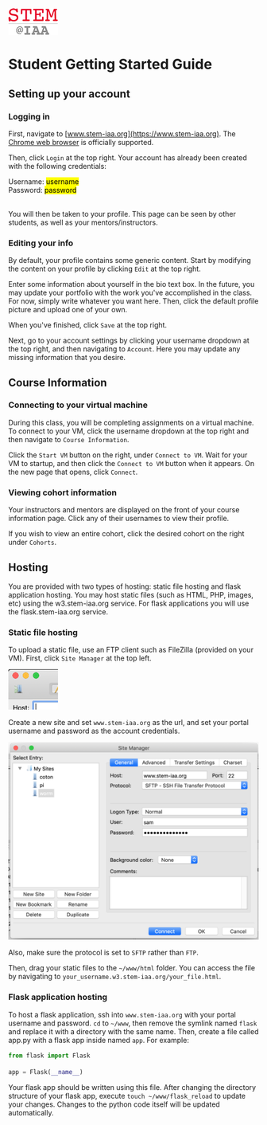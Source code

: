 ![StemIAA Logo](STEMatIAA_logo.png)

# Student Getting Started Guide

## Setting up your account

### Logging in

First, navigate to [www.stem-iaa.org](https://www.stem-iaa.org). The [Chrome web browser](https://www.google.com/chrome/) is officially supported.

Then, click `Login` at the top right. Your account has already been created with the following credentials:

<div>Username: <mark>username</mark></div>
<div>Password: <mark>password</mark></div>
<br>

You will then be taken to your profile. This page can be seen by other students, as well as your mentors/instructors.

### Editing your info

By default, your profile contains some generic content. Start by modifying the content on your profile by clicking `Edit` at the top right.

Enter some information about yourself in the bio text box. In the future, you may update your portfolio with the work you've accomplished in the class. For now, simply write whatever you want here. Then, click the default profile picture and upload one of your own.

When you've finished, click `Save` at the top right.

Next, go to your account settings by clicking your username dropdown at the top right, and then navigating to `Account`. Here you may update any missing information that you desire.

## Course Information

### Connecting to your virtual machine

During this class, you will be completing assignments on a virtual machine. To connect to your VM, click the username dropdown at the top right and then navigate to `Course Information`.

Click the `Start VM` button on the right, under `Connect to VM`. Wait for your VM to startup, and then click the `Connect to VM` button when it appears. On the new page that opens, click `Connect`.

### Viewing cohort information

Your instructors and mentors are displayed on the front of your course information page. Click any of their usernames to view their profile.

If you wish to view an entire cohort, click the desired cohort on the right under `Cohorts`.

## Hosting

You are provided with two types of hosting: static file hosting and flask application hosting. You may host static files (such as HTML, PHP, images, etc) using the w3.stem-iaa.org service. For flask applications you will use the flask.stem-iaa.org service.

### Static file hosting

To upload a static file, use an FTP client such as FileZilla (provided on your VM). First, click `Site Manager` at the top left.

<img src="SiteManagerIcon.png" style="width: 100px;">

Create a new site and set `www.stem-iaa.org` as the url, and set your portal username and password as the account credentials.

<img src="SiteManager.png" style="width: 600px;">

Also, make sure the protocol is set to `SFTP` rather than `FTP`.

Then, drag your static files to the `~/www/html` folder. You can access the file by navigating to `your_username.w3.stem-iaa.org/your_file.html`.

### Flask application hosting

To host a flask application, ssh into `www.stem-iaa.org` with your portal username and password. `cd` to `~/www`, then remove the symlink named `flask` and replace it with a directory with the same name. Then, create a file called app.py with a flask app inside named `app`. For example:

```py
from flask import Flask

app = Flask(__name__)
```
Your flask app should be written using this file. After changing the directory structure of your flask app, execute `touch ~/www/flask_reload` to update your changes. Changes to the python code itself will be updated automatically.
